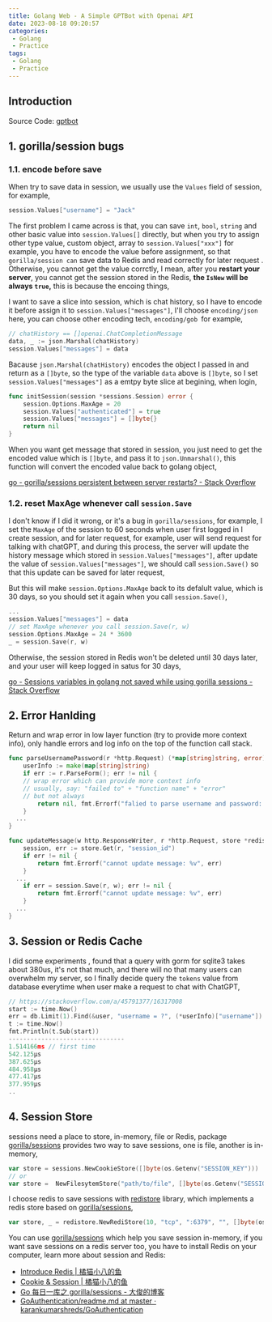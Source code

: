 ```yaml
---
title: Golang Web - A Simple GPTBot with Openai API
date: 2023-08-18 09:20:57
categories:
 - Golang
 - Practice
tags:
 - Golang
 - Practice
---
```


## Introduction

Source Code: [gptbot](https://github.com/shwezhu/gptbot)

## 1. gorilla/session bugs

### 1.1. encode before save

When try to save data in session, we usually use the `Values` field of session, for example,

```go
session.Values["username"] = "Jack"
```

The first problem I came across is that, you can save `int`, `bool`, `string` and other basic value into `session.Values[]` directly, but when you try to assign other type value, custom object, array to `session.Values["xxx"]` for example, you have to encode the value before assignment, so that `gorilla/session can` save data to Redis and read correctly for later request . Otherwise, you cannot get the value corrctly, I mean, after you **restart your server**, you cannot get the session stored in the Redis, **the `IsNew` will be always `true`,** this is because the encoing things, 

I want to save a slice into session, which is chat history, so I have to encode it before assign it to `session.Values["messages"]`, I'll choose `encoding/json` here, you can choose other encoding tech, `encoding/gob `for example, 

```go
// chatHistory == []openai.ChatCompletionMessage
data, _ := json.Marshal(chatHistory)
session.Values["messages"] = data
```

Bacause `json.Marshal(chatHistory)` encodes the object I passed in and return as a `[]byte`, so the type of the variable `data` above is `[]byte`, so I set `session.Values["messages"]` as a emtpy byte slice at begining, when login, 

```go
func initSession(session *sessions.Session) error {
	session.Options.MaxAge = 20
	session.Values["authenticated"] = true
	session.Values["messages"] = []byte{}
	return nil
}
```

When you want get message that stored in session, you just need to get the encoded value which is  `[]byte`, and pass it to `json.Unmarshal()`, this function will convert the encoded value back to golang object, 

[go - gorilla/sessions persistent between server restarts? - Stack Overflow](https://stackoverflow.com/questions/45196950/gorilla-sessions-persistent-between-server-restarts)

### 1.2. reset MaxAge whenever call `session.Save`

I don't know if I did it wrong, or it's a bug in `gorilla/sessions`, for example, I set the `MaxAge` of the session to 60 seconds when user first logged in I create session, and for later request, for example, user will send request for talking with chatGPT, and during this process, the server will update the history message which stored in `session.Values["messages"]`, after update the value of  `session.Values["messages"]`, we should call `session.Save()` so that this update can be saved for later request, 

But this will make `session.Options.MaxAge` back to its defalult value, which is 30 days, so you should set it again when you call  `session.Save()`, 

```go
...
session.Values["messages"] = data
// set MaxAge whenever you call session.Save(r, w)
session.Options.MaxAge = 24 * 3600
_ = session.Save(r, w)
```

Otherwise, the session stored in Redis won't be deleted until 30 days later, and your user will keep logged in satus for 30 days, 

[go - Sessions variables in golang not saved while using gorilla sessions - Stack Overflow](https://stackoverflow.com/questions/21865681/sessions-variables-in-golang-not-saved-while-using-gorilla-sessions)

## 2. Error Hanlding

Return and wrap error in low layer function (try to provide more context info), only handle errors and log info on the top of the function call stack. 

```go
func parseUsernamePassword(r *http.Request) (*map[string]string, error) {
	userInfo := make(map[string]string)
	if err := r.ParseForm(); err != nil {
    // wrap error which can provide more context info
    // usually, say: "failed to" + "function name" + "error"
    // but not always
		return nil, fmt.Errorf("falied to parse username and password: %v", err)
	}
  ...
}

func updateMessage(w http.ResponseWriter, r *http.Request, store *redistore.RediStore) error {
	session, err := store.Get(r, "session_id")
	if err != nil {
		return fmt.Errorf("cannot update message: %v", err)
	}
  ...
	if err = session.Save(r, w); err != nil {
		return fmt.Errorf("cannot update message: %v", err)
	}
  ...
}
```

## 3. Session or Redis Cache

I did some experiments , found that a query with gorm for sqlite3 takes about 380us, it's not that much, and there will no that many users can overwhelm my server, so I finally decide query the `tokens` value from database everytime when user make a request to chat with ChatGPT, 

```go
// https://stackoverflow.com/a/45791377/16317008
start := time.Now()
err = db.Limit(1).Find(&user, "username = ?", (*userInfo)["username"]).Error
t := time.Now()
fmt.Println(t.Sub(start))
--------------------------------
1.514166ms // first time
542.125µs
387.625µs
484.958µs
477.417µs
377.959µs
..
```

## 4. Session Store

sessions need a place to store, in-memory, file or Redis, package [gorilla/sessions](https://github.com/gorilla/sessions) provides two way to save sessions, one is file, another is in-memory, 

```go
var store = sessions.NewCookieStore([]byte(os.Getenv("SESSION_KEY")))
// or 
var store =  NewFilesytemStore("path/to/file", []byte(os.Getenv("SESSION_KEY")))
```

I choose redis to save sessions with [redistore](https://github.com/boj/redistore) library, which implements a redis store based on [gorilla/sessions](https://github.com/gorilla/sessions), 

```go
var store, _ = redistore.NewRediStore(10, "tcp", ":6379", "", []byte(os.Getenv("SESSION_KEY")))
```

You can use [gorilla/sessions](https://github.com/gorilla/sessions) which help you save session in-memory, if you want save sessions on a redis server too, you have to install Redis on your computer, learn more about session and Redis: 

- [Introduce Redis | 橘猫小八的鱼](https://davidzhu.xyz/2023/08/18/Database/Redis/001-intro-redis/)
- [Cookie & Session | 橘猫小八的鱼](https://davidzhu.xyz/2023/08/17/CS-Basics/005-session-cookie/)
- [Go 每日一库之 gorilla/sessions - 大俊的博客](https://darjun.github.io/2021/07/25/godailylib/gorilla/sessions/)
- [GoAuthentication/readme.md at master · karankumarshreds/GoAuthentication](https://github.com/karankumarshreds/GoAuthentication/blob/master/readme.md)
